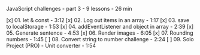 
JavaScript challenges - part 3 - 9 lessons - 26 min

[x] 01. let & const - 3:12
[x] 02. Log out items in an array - 1:17
[x] 03. save to localStorage - 1:53
[x] 04. addEventListener and object in array - 2:39
[x] 05. Generate sentence - 4:53
[x] 06. Render images - 6:05
[x] 07. Rounding numbers - 1:45
[ ] 08. Convert string to number challenge - 2:24
[ ] 09. Solo Project (PRO) - Unit converter - 1:54
